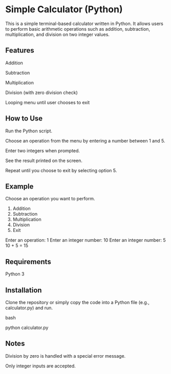 # Simple Calculator (Python)
This is a simple terminal-based calculator written in Python. It allows users to perform basic arithmetic operations such as addition, subtraction, multiplication, and division on two integer values.

## Features
Addition

Subtraction

Multiplication

Division (with zero division check)

Looping menu until user chooses to exit

## How to Use
Run the Python script.

Choose an operation from the menu by entering a number between 1 and 5.

Enter two integers when prompted.

See the result printed on the screen.

Repeat until you choose to exit by selecting option 5.

## Example
Choose an operation you want to perform.
1. Addition
2. Subtraction
3. Multiplication
4. Division
5. Exit

Enter an operation: 1
Enter an integer number: 10
Enter an integer number: 5
10 + 5 = 15

## Requirements
Python 3

## Installation
Clone the repository or simply copy the code into a Python file (e.g., calculator.py) and run.

bash

python calculator.py

## Notes
Division by zero is handled with a special error message.

Only integer inputs are accepted.